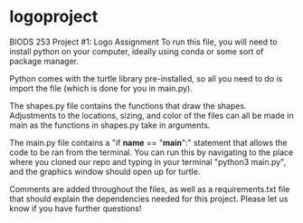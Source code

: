 # logoproject
BIODS 253 Project #1: Logo Assignment
To run this file, you will need to install python on your computer, ideally using conda or some sort of package manager. 

Python comes with the turtle library pre-installed, so all you need to do is import the file (which is done for you in main.py).

The shapes.py file contains the functions that draw the shapes. Adjustments to the locations, sizing, and color of the files can all be made in main as the functions in shapes.py take in arguments. 

The main.py file contains a "if __name__ == "__main__":" statement that allows the code to be ran from the terminal. You can run this by navigating to the place where you cloned our repo and typing in your terminal "python3 main.py", and the graphics window should open up for turtle. 

Comments are added throughout the files, as well as a requirements.txt file that should explain the dependencies needed for this project. Please let us know if you have further questions! 





